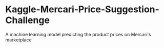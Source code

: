 # Kaggle-Mercari-Price-Suggestion-Challenge
A machine learning model predicting the product prices on Mercari's marketplace
